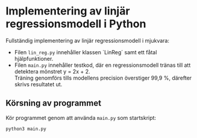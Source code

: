 # Implementering av linjär regressionsmodell i Python

Fullständig implementering av linjär regressionsmodell i mjukvara:
* Filen `lin_reg.py` innehåller klassen `LinReg´ samt ett fåtal hjälpfunktioner.
* Filen `main.py` innehåller testkod, där en regressionsmodell tränas till att detektera mönstret y = 2x + 2.  
Träning genomförs tills modellens precision överstiger 99,9 %, därefter skrivs resultatet ut.

## Körsning av programmet

Kör programmet genom att använda `main.py` som startskript:

```bash
python3 main.py
```
